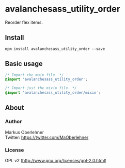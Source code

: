 # avalanchesass_utility_order
Reorder flex items.

## Install
```
npm install avalanchesass_utility_order --save
```

## Basic usage
```css
/* Import the main file. */
@import 'avalanchesass_utility_order';

/* Import just the mixin file. */
@import 'avalanchesass_utility_order/mixin';
```

## About
### Author
Markus Oberlehner  
Twitter: https://twitter.com/MaOberlehner

### License
GPL v2 (http://www.gnu.org/licenses/gpl-2.0.html)
